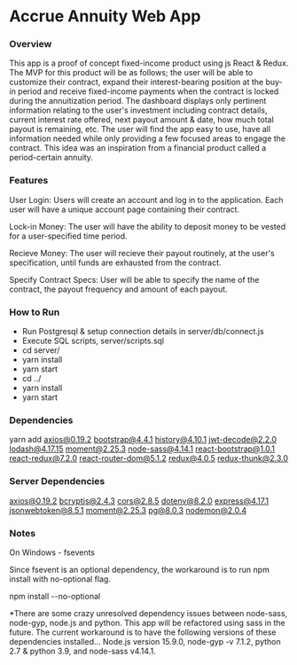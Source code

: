 # Accrue Annuity Web App

### Overview
This app is a proof of concept fixed-income product using js React & Redux. The MVP for this product will be as follows; the user will be able to customize their contract, expand their interest-bearing position at the buy-in period and receive fixed-income payments when the contract is locked during the annuitization period. The dashboard displays only pertinent information relating to the user's investment including contract details, current interest rate offered, next payout amount & date, how much total payout is remaining, etc.  The user will find the app easy to use, have all information needed while only providing a few focused areas to engage the contract. This idea was an inspiration from a financial product called a period-certain annuity.

### Features
User Login: Users will create an account and log in to the application. Each user will have a unique account page containing their contract.

Lock-in Money: The user will have the ability to deposit money to be vested for a user-specified time period.

Recieve Money: The user will recieve their payout routinely, at the user's specification, until funds are exhausted from the contract.

Specify Contract Specs: User will be able to specify the name of the contract, the payout frequency and amount of each payout.

### How to Run

<ul>
    <li>Run Postgresql & setup connection details in server/db/connect.js</li>
    <li>Execute SQL scripts, server/scripts.sql</li>
    <li>cd server/</li>
    <li>yarn install</li>
    <li>yarn start</li>
    <li>cd ../</li>
    <li>yarn install</li>
    <li>yarn start</li>
</ul>

### Dependencies

yarn add
axios@0.19.2
bootstrap@4.4.1
history@4.10.1
jwt-decode@2.2.0
lodash@4.17.15
moment@2.25.3
node-sass@4.14.1
react-bootstrap@1.0.1
react-redux@7.2.0
react-router-dom@5.1.2
redux@4.0.5
redux-thunk@2.3.0

### Server Dependencies

axios@0.19.2 
bcryptjs@2.4.3 
cors@2.8.5 
dotenv@8.2.0 
express@4.17.1 
jsonwebtoken@8.5.1 
moment@2.25.3 
pg@8.0.3 
nodemon@2.0.4

### Notes

On Windows - fsevents

Since fsevent is an optional dependency, the workaround is to run npm install with no-optional flag.

npm install --no-optional

*There are some crazy unresolved dependency issues between node-sass, node-gyp, node.js and python. This app will be refactored using sass in the future. The current workaround is to have the following versions of these dependencies installed...
Node.js version 15.9.0, node-gyp -v 7.1.2, python 2.7 & python 3.9, and node-sass v4.14.1.


